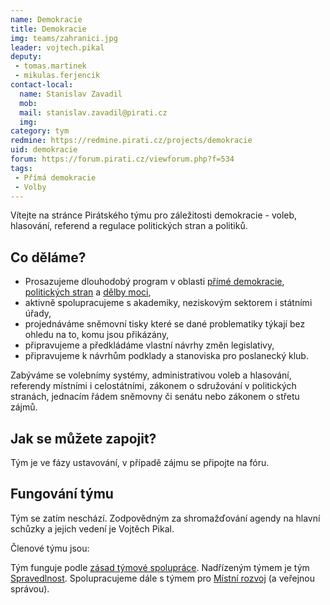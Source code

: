 ```yaml
---
name: Demokracie
title: Demokracie
img: teams/zahranici.jpg
leader: vojtech.pikal
deputy:
 - tomas.martinek
 - mikulas.ferjencik
contact-local:
  name: Stanislav Zavadil
  mob:
  mail: stanislav.zavadil@pirati.cz
  img: 
category: tym
redmine: https://redmine.pirati.cz/projects/demokracie
uid: demokracie
forum: https://forum.pirati.cz/viewforum.php?f=534
tags:
 - Přímá demokracie
 - Volby
---
```


Vítejte na stránce Pirátského týmu pro záležitosti demokracie - voleb, hlasování, referend a regulace politických stran a politiků.

Co děláme?
----------

* Prosazujeme dlouhodobý program v oblasti [přímé demokracie](/program/dlouhodoby/prima-demokracie/), [politických stran](/program/dlouhodoby/politicke-strany/) a [dělby moci](/program/dlouhodoby/delba-moci/),
* aktivně spolupracujeme s akademiky, neziskovým sektorem i státními úřady,
* projednáváme sněmovní tisky které se dané problematiky týkají bez ohledu na to, komu jsou přikázány,
* připravujeme a předkládáme vlastní návrhy změn legislativy, 
* připravujeme k návrhům podklady a stanoviska pro poslanecký klub.

Zabýváme se volebnímy systémy, administrativou voleb a hlasování, referendy místními i celostátními, zákonem o sdružování v politických stranách, jednacím řádem sněmovny či senátu nebo zákonem o střetu zájmů.

Jak se můžete zapojit?
----------------------

Tým je ve fázy ustavování, v případě zájmu se připojte na fóru.

Fungování týmu
---------------

Tým se zatím neschází. Zodpovědným za shromažďování agendy na hlavní schůzky a jejich vedení je Vojtěch Pikal.

Členové týmu jsou:


Tým funguje podle [zásad týmové spolupráce](https://wiki.pirati.cz/rules/or_zatys). Nadřízeným týmem je tým [Spravedlnost](/pripoj-se/spravedlnost/). Spolupracujeme dále s týmem pro [Místní rozvoj](/pripoj-se/mistni-rozvoj/) (a veřejnou správou).
